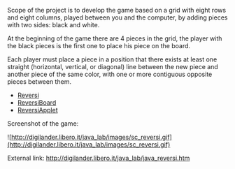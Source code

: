 Scope of the project is to develop the game based on a grid with eight rows and eight columns, played between you and the computer, by adding pieces with two sides: black and white.

At the beginning of the game there are 4 pieces in the grid, the player with the black pieces is the first one to place his piece on the board.

Each player must place a piece in a position that there exists at least one straight (horizontal, vertical, or diagonal) line between the new piece and another piece of the same color, with one or more contiguous opposite pieces between them.

  * [Reversi](Reversi.md)
  * [ReversiBoard](ReversiBoard.md)
  * [ReversiApplet](ReversiApplet.md)

Screenshot of the game:

![http://digilander.libero.it/java_lab/images/sc_reversi.gif](http://digilander.libero.it/java_lab/images/sc_reversi.gif)

External link:  http://digilander.libero.it/java_lab/java_reversi.htm
